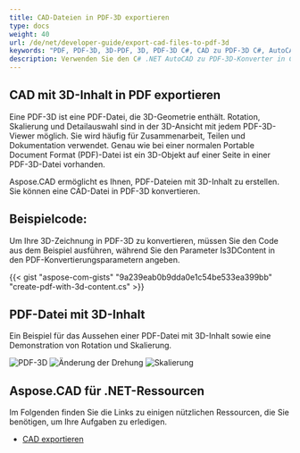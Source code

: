 ```yaml
---
title: CAD-Dateien in PDF-3D exportieren
type: docs
weight: 40
url: /de/net/developer-guide/export-cad-files-to-pdf-3d
keywords: "PDF, PDF-3D, 3D-PDF, 3D, PDF-3D C#, CAD zu PDF-3D C#, AutoCAD konvertieren, autocad in pdf-3d konvertieren"
description: Verwenden Sie den C# .NET AutoCAD zu PDF-3D-Konverter in C#. Sie können ein 3D-Modell in PDF-3D in C# .NET konvertieren.
---
```


## **CAD mit 3D-Inhalt in PDF exportieren**

Eine PDF-3D ist eine PDF-Datei, die 3D-Geometrie enthält. Rotation, Skalierung und Detailauswahl sind in der 3D-Ansicht mit jedem PDF-3D-Viewer möglich. Sie wird häufig für Zusammenarbeit, Teilen und Dokumentation verwendet. Genau wie bei einer normalen Portable Document Format (PDF)-Datei ist ein 3D-Objekt auf einer Seite in einer PDF-3D-Datei vorhanden.

Aspose.CAD ermöglicht es Ihnen, PDF-Dateien mit 3D-Inhalt zu erstellen. Sie können eine CAD-Datei in PDF-3D konvertieren.

## **Beispielcode:**

Um Ihre 3D-Zeichnung in PDF-3D zu konvertieren, müssen Sie den Code aus dem Beispiel ausführen, während Sie den Parameter Is3DContent in den PDF-Konvertierungsparametern angeben.

{{< gist "aspose-com-gists" "9a239eab0b9dda0e1c54be533ea399bb" "create-pdf-with-3d-content.cs" >}}

## **PDF-Datei mit 3D-Inhalt**

Ein Beispiel für das Aussehen einer PDF-Datei mit 3D-Inhalt sowie eine Demonstration von Rotation und Skalierung.

![PDF-3D](result.png)
![Änderung der Drehung](rotate.png)
![Skalierung](scaling.png)

## **Aspose.CAD für .NET-Ressourcen**

Im Folgenden finden Sie die Links zu einigen nützlichen Ressourcen, die Sie benötigen, um Ihre Aufgaben zu erledigen.

- [CAD exportieren](/cad/net/exporting-cad/)
